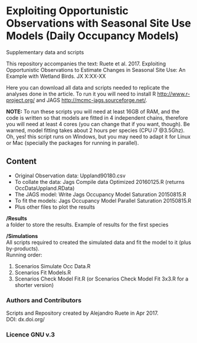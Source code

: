 Exploiting Opportunistic Observations with Seasonal Site Use Models (Daily Occupancy Models)
=======================================================================================================================
Supplementary data and scripts

This repository accompanies the text: Ruete et al. 2017. Exploiting Opportunistic Observations to Estimate Changes in Seasonal Site Use: An Example with Wetland Birds. JX X:XX-XX

Here you can download all data and scripts needed to replicate the analyses done in the article. 
To run it you will need to install R <http://www.r-project.org/> and JAGS <http://mcmc-jags.sourceforge.net/>.

**NOTE:** To run these scripts you will need at least 16GB of RAM, and the code is written so that models are fitted in 4 independent chains, therefore you will need at least 4 cores (you can change that if you want, though).
Be warned, model fitting takes about 2 hours per species (CPU i7 @3.5Ghz). Oh, yes! this script runs on Windows, but you may need to adapt it for Linux or Mac (specially the packages for running in parallel).

## Content
+ Original Observation data: Uppland90180.csv
+ To collate the data: Jags Compile data Optimized 20160125.R (returns OccDataUppland.RData)  
+ The JAGS model: Write Jags Occupancy Model Saturation 20150815.R  
+ To fit the models: Jags Occupancy Model Parallel Saturation 20150815.R  
+ Plus other files to plot the results

**/Results**  
a folder to store the results. Example of results for the first species

**/Simulations**  
All scripts required to created the simulated data and fit the model to it (plus by-products).  
Running order:
1. Scenarios Simulate Occ Data.R
2. Scenarios Fit Models.R
3. Scenarios Check Model Fit.R (or Scenarios Check Model Fit 3x3.R for a shorter version)



### Authors and Contributors
Scripts and Repository created by Alejandro Ruete in Apr 2017.  
DOI: dx.doi.org/
### Licence GNU v.3
